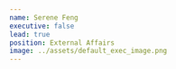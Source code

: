 ```yaml
---
name: Serene Feng
executive: false
lead: true
position: External Affairs
image: ../assets/default_exec_image.png
---
```

